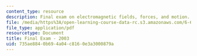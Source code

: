 ```yaml
---
content_type: resource
description: Final exam on electromagnetic fields, forces, and motion.
file: /media/https%3A/open-learning-course-data-rc.s3.amazonaws.com/6-641-electromagnetic-fields-forces-and-motion-spring-2005/735ae8840b694a04c8160e3a3000879a_final1.pdf
file_type: application/pdf
resourcetype: Document
title: Final Exam - 2003
uid: 735ae884-0b69-4a04-c816-0e3a3000879a
---
```

